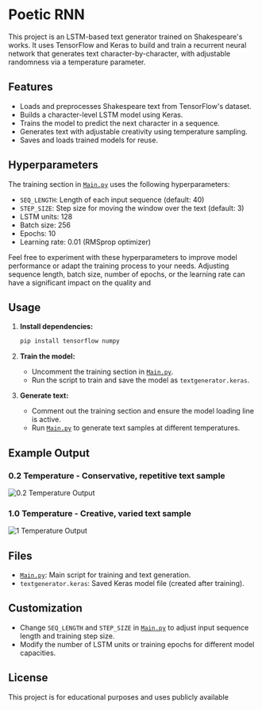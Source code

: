 # Poetic RNN

This project is an LSTM-based text generator trained on Shakespeare's works. It uses TensorFlow and Keras to build and train a recurrent neural network that generates text character-by-character, with adjustable randomness via a temperature parameter.

## Features

- Loads and preprocesses Shakespeare text from TensorFlow's dataset.
- Builds a character-level LSTM model using Keras.
- Trains the model to predict the next character in a sequence.
- Generates text with adjustable creativity using temperature sampling.
- Saves and loads trained models for reuse.

## Hyperparameters

The training section in [`Main.py`](Main.py) uses the following hyperparameters:

- `SEQ_LENGTH`: Length of each input sequence (default: 40)
- `STEP_SIZE`: Step size for moving the window over the text (default: 3)
- LSTM units: 128
- Batch size: 256
- Epochs: 10
- Learning rate: 0.01 (RMSprop optimizer)

Feel free to experiment with these hyperparameters to improve model performance or adapt the training process to your needs. Adjusting sequence length, batch size, number of epochs, or the learning rate can have a significant impact on the quality and

## Usage

1. **Install dependencies:**
   ```sh
   pip install tensorflow numpy


2. **Train the model:**
   - Uncomment the training section in [`Main.py`](Main.py).
   - Run the script to train and save the model as `textgenerator.keras`.

3. **Generate text:**
   - Comment out the training section and ensure the model loading line is active.
   - Run [`Main.py`](Main.py) to generate text samples at different temperatures.

## Example Output

### 0.2 Temperature - Conservative, repetitive text sample
![0.2 Temperature Output](0.2%20temp.png)

### 1.0 Temperature - Creative, varied text sample
![1 Temperature Output](1%20temp.png)


## Files

- [`Main.py`](Main.py): Main script for training and text generation.
- `textgenerator.keras`: Saved Keras model file (created after training).

## Customization

- Change `SEQ_LENGTH` and `STEP_SIZE` in [`Main.py`](Main.py) to adjust input sequence length and training step size.
- Modify the number of LSTM units or training epochs for different model capacities.

## License

This project is for educational purposes and uses publicly available

